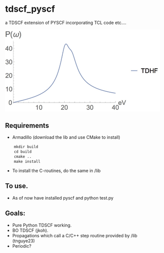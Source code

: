# tdscf_pyscf
a TDSCF extension of PYSCF incorporating TCL code etc.... 

![Alt text](/misc/spectrum.jpg?raw=false "Realtime Spectra with PySCF")

## Requirements 
- Armadillo (download the lib and use CMake to install)

```	cd /PATHTOARMA/
	mkdir build 
	cd build 
	cmake .. 
	make install 
```

- To install the C-routines, do the same in /lib 

## To use. 
- As of now have installed pyscf and python test.py  

## Goals: 
- Pure Python TDSCF working. 
- BO TDSCF (jkoh). 
- Propagations which call a C/C++ step routine provided by /lib (tnguye23)
- Periodic? 

